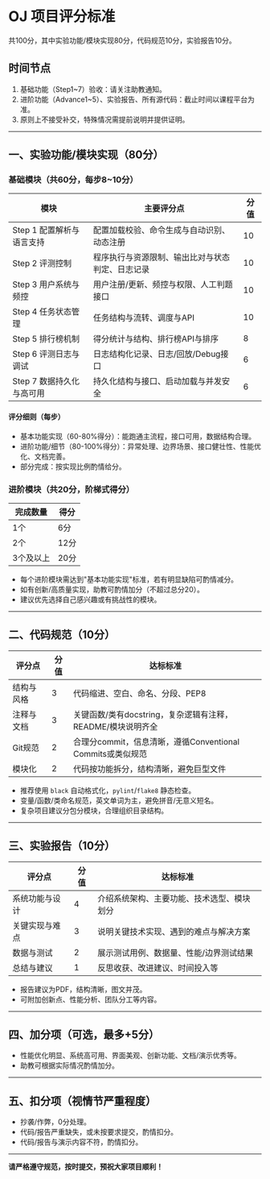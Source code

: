 # OJ 项目评分标准

共100分，其中实验功能/模块实现80分，代码规范10分，实验报告10分。

## 时间节点

1. 基础功能（Step1~7）验收：请关注助教通知。
2. 进阶功能（Advance1~5）、实验报告、所有源代码：截止时间以课程平台为准。
3. 原则上不接受补交，特殊情况需提前说明并提供证明。

---

## 一、实验功能/模块实现（80分）

### 基础模块（共60分，每步8~10分）

| 模块 | 主要评分点 | 分值 |
| ---- | ---------- | ---- |
| Step 1 配置解析与语言支持 | 配置加载校验、命令生成与自动识别、动态注册 | 10 |
| Step 2 评测控制         | 程序执行与资源限制、输出比对与状态判定、日志记录 | 10 |
| Step 3 用户系统与频控    | 用户注册/更新、频控与权限、人工判题接口 | 10 |
| Step 4 任务状态管理      | 任务结构与流转、调度与API | 10 |
| Step 5 排行榜机制        | 得分统计与结构、排行榜API与排序 | 8 |
| Step 6 评测日志与调试    | 日志结构化记录、日志/回放/Debug接口 | 6 |
| Step 7 数据持久化与高可用| 持久化结构与接口、启动加载与并发安全 | 6 |

#### 评分细则（每步）
- 基本功能实现（60-80%得分）：能跑通主流程，接口可用，数据结构合理。
- 进阶功能/细节（80-100%得分）：异常处理、边界场景、接口健壮性、性能优化、文档完善。
- 部分完成：按实现比例酌情给分。

### 进阶模块（共20分，阶梯式得分）

| 完成数量 | 得分  |
| -------- | ----- |
| 1个      | 6分   |
| 2个      | 12分  |
| 3个及以上| 20分  |

- 每个进阶模块需达到"基本功能实现"标准，若有明显缺陷可酌情减分。
- 如有创新/高质量实现，助教可酌情加分（不超过总分20）。
- 建议优先选择自己感兴趣或有挑战性的模块。

---

## 二、代码规范（10分）

| 评分点 | 分值 | 达标标准 |
| ------ | ---- | -------- |
| 结构与风格 | 3 | 代码缩进、空白、命名、分段、PEP8 |
| 注释与文档 | 3 | 关键函数/类有docstring，复杂逻辑有注释，README/模块说明齐全 |
| Git规范   | 2 | 合理分commit，信息清晰，遵循Conventional Commits或类似规范 |
| 模块化     | 2 | 代码按功能拆分，结构清晰，避免巨型文件 |

- 推荐使用 `black` 自动格式化，`pylint`/`flake8` 静态检查。
- 变量/函数/类命名规范，英文单词为主，避免拼音/无意义短名。
- 复杂项目建议分包分模块，合理组织目录结构。

---

## 三、实验报告（10分）

| 评分点 | 分值 | 达标标准 |
| ------ | ---- | -------- |
| 系统功能与设计 | 4 | 介绍系统架构、主要功能、技术选型、模块划分 |
| 关键实现与难点 | 3 | 说明关键技术实现、遇到的难点与解决方案 |
| 数据与测试     | 2 | 展示测试用例、数据量、性能/边界测试结果 |
| 总结与建议     | 1 | 反思收获、改进建议、时间投入等 |

- 报告建议为PDF，结构清晰，图文并茂。
- 可附加创新点、性能分析、团队分工等内容。

---

## 四、加分项（可选，最多+5分）
- 性能优化明显、系统高可用、界面美观、创新功能、文档/演示优秀等。
- 助教可根据实际情况酌情加分。

---

## 五、扣分项（视情节严重程度）
- 抄袭/作弊，0分处理。
- 代码/报告严重缺失，或未按要求提交，酌情扣分。
- 代码/报告与演示内容不符，酌情扣分。

---

**请严格遵守规范，按时提交，预祝大家项目顺利！**

